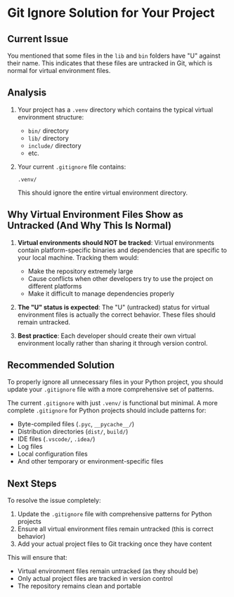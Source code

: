 # Git Ignore Solution for Your Project

## Current Issue
You mentioned that some files in the `lib` and `bin` folders have "U" against their name. This indicates that these files are untracked in Git, which is normal for virtual environment files.

## Analysis
1. Your project has a `.venv` directory which contains the typical virtual environment structure:
   - `bin/` directory
   - `lib/` directory
   - `include/` directory
   - etc.

2. Your current `.gitignore` file contains:
   ```
   .venv/
   ```
   This should ignore the entire virtual environment directory.

## Why Virtual Environment Files Show as Untracked (And Why This Is Normal)

1. **Virtual environments should NOT be tracked**: Virtual environments contain platform-specific binaries and dependencies that are specific to your local machine. Tracking them would:
   - Make the repository extremely large
   - Cause conflicts when other developers try to use the project on different platforms
   - Make it difficult to manage dependencies properly

2. **The "U" status is expected**: The "U" (untracked) status for virtual environment files is actually the correct behavior. These files should remain untracked.

3. **Best practice**: Each developer should create their own virtual environment locally rather than sharing it through version control.

## Recommended Solution

To properly ignore all unnecessary files in your Python project, you should update your `.gitignore` file with a more comprehensive set of patterns.

The current `.gitignore` with just `.venv/` is functional but minimal. A more complete `.gitignore` for Python projects should include patterns for:

- Byte-compiled files (`.pyc`, `__pycache__/`)
- Distribution directories (`dist/`, `build/`)
- IDE files (`.vscode/`, `.idea/`)
- Log files
- Local configuration files
- And other temporary or environment-specific files

## Next Steps

To resolve the issue completely:

1. Update the `.gitignore` file with comprehensive patterns for Python projects
2. Ensure all virtual environment files remain untracked (this is correct behavior)
3. Add your actual project files to Git tracking once they have content

This will ensure that:
- Virtual environment files remain untracked (as they should be)
- Only actual project files are tracked in version control
- The repository remains clean and portable